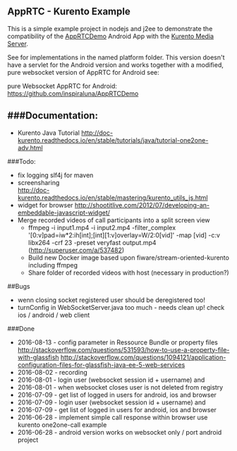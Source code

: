 ## AppRTC - Kurento Example

This is a simple example project in nodejs and j2ee to demonstrate the compatibility of the [AppRTCDemo](https://github.com/njovy/AppRTCDemo) Android App with the [Kurento Media Server](http://www.kurento.org/).

See for implementations in the named platform folder.
This version doesn't have a servlet for the Android version and works together with a modified, pure websocket version of AppRTC for Android see: 

pure Websocket AppRTC for Android: https://github.com/inspiraluna/AppRTCDemo 

###Documentation:
-----------------
- Kurento Java Tutorial http://doc-kurento.readthedocs.io/en/stable/tutorials/java/tutorial-one2one-adv.html


###Todo:
- fix logging slf4j for maven
- screensharing  
		http://doc-kurento.readthedocs.io/en/stable/mastering/kurento_utils_js.html
- widget for browser 
		http://shootitlive.com/2012/07/developing-an-embeddable-javascript-widget/ 
- Merge recorded videos of call participants into a split screen view
  - ffmpeg -i input1.mp4 -i input2.mp4 -filter_complex '[0:v]pad=iw*2:ih[int];[int][1:v]overlay=W/2:0[vid]' -map [vid] -c:v libx264 -crf 23 -preset veryfast output.mp4 (http://superuser.com/a/537482)
  - Build new Docker image based upon fiware/stream-oriented-kurento including ffmpeg
  - Share folder of recorded videos with host (necessary in production?)

##Bugs
- wenn closing socket registered user should be deregistered too!
- turnConfig in WebSocketServer.java too much - needs clean up! check ios / android / web client 



###Done


- 2016-08-13  - config parameter in Ressource Bundle or property files 
				http://stackoverflow.com/questions/531593/how-to-use-a-property-file-with-glassfish
				http://stackoverflow.com/questions/1094121/application-configuration-files-for-glassfish-java-ee-5-web-services
- 2016-08-02 - recording
- 2016-08-01 - login user (websocket session id + username) and 
- 2016-08-01 - when websocket closes user is not deleted from registry
- 2016-07-09 - get list of logged in users for android, ios and browser 
- 2016-07-09 - login user (websocket session id + username) and 
- 2016-07-09 - get list of logged in users for android, ios and browser
- 2016-06-28 - implement simple call response within browser use kurento one2one-call example
- 2016-06-28 - android version works on websocket only / port android project
